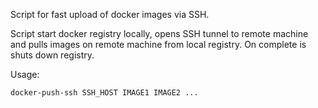 Script for fast upload of docker images via SSH.

Script start docker registry locally, opens SSH tunnel to remote machine and
pulls images on remote machine from local registry. On complete is shuts down
registry.

Usage:

```
docker-push-ssh SSH_HOST IMAGE1 IMAGE2 ...
```
